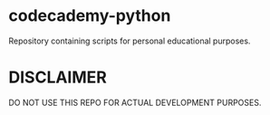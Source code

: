 # codecademy-python
Repository containing scripts for personal educational purposes.

# DISCLAIMER
  DO NOT USE THIS REPO FOR ACTUAL DEVELOPMENT PURPOSES.
